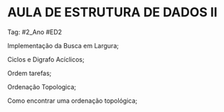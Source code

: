 # AULA DE ESTRUTURA DE DADOS II

Tag: #2_Ano #ED2

Implementação da Busca em Largura;

Ciclos e Digrafo Acíclicos;

Ordem tarefas;

Ordenação Topologica;

Como encontrar uma ordenação topológica;
